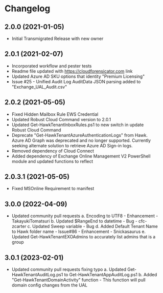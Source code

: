﻿# Changelog

## 2.0.0 (2021-01-05)
- Initial Transmigrated Release with new owner
## 2.0.1 (2021-02-07)
- Incorporated workflow and pester tests
- Readme file updated with https://cloudforensicator.com link
- Updated Azure AD SKU options that identity "Premium Licensing"
- Issue #25 - Unified Audit Log AuditData JSON parsing added to "Exchange_UAL_Audit.csv"

## 2.0.2 (2021-05-05)
- Fixed Hidden Mailbox Rule EWS Credential
- Updated Robust Cloud Command version to 2.0.1
- Updated Get-HawkTenantInboxRules.ps1 to new switch in update Robust Cloud Command
- Deprecate "Get-HawkTenantAzureAuthenticationLogs" from Hawk. Azure AD Graph was deprecated and no longer supported. Currently
seeking alternate solution to retrieve Azure AD Sign-in logs.
- Removed dependency of Cloud Connect
- Added dependency of Exchange Online Management V2 PowerShell module and updated functions to reflect

## 2.0.3.1 (2021-05-05)
- Fixed MSOnline Requirement to manifest

## 3.0.0 (2022-04-09)
- Updated community pull requests
a. Encoding to UTF8 - Enhancement - TakayukiTomatsuri
b. Updated $RangeEnd to datetime - Bug - cfc-zcarter
c. Updated Sweep variable - Bug
d. Added Default Tenant Name to Hawk folder name - Issue#86 - Enhancement - Snickasaurus
e. Updated Get-HawkTenantEXOAdmins to accurately list admins that is a group

## 3.0.1 (2023-02-01)
- Updated community pull requests fixing typo
a. Updated Get-HawkTenantAuditLog.ps1 to Get-HawkTenantAppAuditLog.ps1
b. Added "Get-HawkTenantDomainActivity" function - This function will pull domain config changes from the UAL